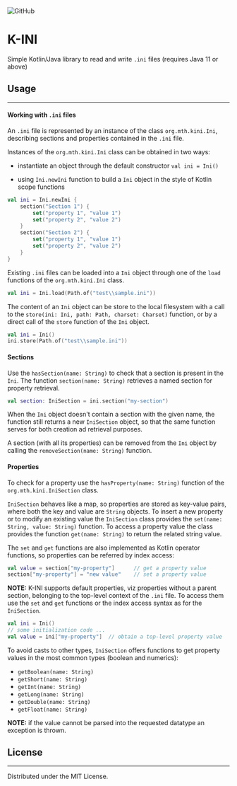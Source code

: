 ![GitHub](https://img.shields.io/github/license/sesquialtera87/k-ini)

# K-INI

Simple Kotlin/Java library to read and write `.ini` files (requires Java 11 or above)

## Usage

---

#### Working with `.ini` files

An `.ini` file is represented by an instance of the class `org.mth.kini.Ini`, describing
sections and properties contained in the `.ini` file.

Instances of the `org.mth.kini.Ini` class can be obtained in two ways:

- instantiate an object through the default constructor `val ini = Ini()`

- using `Ini.newIni` function to build a `Ini` object in the style of Kotlin scope functions

```kotlin
val ini = Ini.newIni {
    section("Section 1") {
        set("property 1", "value 1")
        set("property 2", "value 2")
    }
    section("Section 2") {
        set("property 1", "value 1")
        set("property 2", "value 2")
    }
}

```

Existing `.ini` files can be loaded into a `Ini` object through one of the `load` functions
of the `org.mth.kini.Ini` class.

```kotlin
val ini = Ini.load(Path.of("test\\sample.ini"))
```

The content of an `Ini` object can be store to the local filesystem with a call to the
`store(ini: Ini, path: Path, charset: Charset)` function, or by a direct call of the
`store` function of the `Ini` object.

```kotlin
val ini = Ini()
ini.store(Path.of("test\\sample.ini"))
```

#### Sections

Use the `hasSection(name: String)` to check that a section is present in the `Ini`.
The function `section(name: String)` retrieves a named section for property retrieval.

```kotlin
val section: IniSection = ini.section("my-section")
```

When the `Ini` object doesn't contain a section with the given name, the function
still returns a new `IniSection` object, so that the same function serves
for both creation ad retrieval purposes.

A section (with all its properties) can be removed from the `Ini` object by calling the
`removeSection(name: String)` function.

#### Properties

To check for a property use the `hasProperty(name: String)` function of the `org.mth.kini.IniSection` class.

`IniSection` behaves like a map, so properties are stored as key-value pairs, where
both the key and value are `String` objects.
To insert a new property or to modify an existing value the `IniSection` class provides the
`set(name: String, value: String)` function.
To access a property value the class provides the function `get(name: String)` to return the related string
value.

The `set` and `get` functions are also implemented as Kotlin operator functions, so properties
can be referred by index access:

```kotlin
val value = section["my-property"]      // get a property value
section["my-property"] = "new value"    // set a property value
```

**NOTE:** K-INI supports default properties, viz properties without a parent section,
belonging to the top-level context of the `.ini` file. To access them use the `set` and `get`
functions or the index access syntax as for the `IniSection`.

```kotlin
val ini = Ini()
// some initialization code ...
val value = ini["my-property"]  // obtain a top-level property value
```

To avoid casts to other types, `IniSection` offers functions to get property values
in the most common types (boolean and numerics):

- `getBoolean(name: String)`
- `getShort(name: String)`
- `getInt(name: String)`
- `getLong(name: String)`
- `getDouble(name: String)`
- `getFloat(name: String)`

**NOTE:** if the value cannot be parsed into the requested datatype an exception is thrown.

## License

---

Distributed under the MIT License.